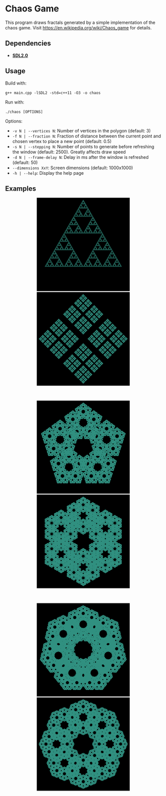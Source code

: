 # Chaos Game

This program draws fractals generated by a simple implementation of the chaos game. Visit https://en.wikipedia.org/wiki/Chaos_game for details.

Dependencies
-----
*	<a href="https://www.libsdl.org/download-2.0.php"><b>SDL2.0</b></a>

Usage
-----
Build with:
```
g++ main.cpp -lSDL2 -std=c++11 -O3 -o chaos
```

Run with:
```
./chaos [OPTIONS]
```

Options:
*	```-v N | --vertices N```: Number of vertices in the polygon (default: 3)
*	```-f N | --fraction N```: Fraction of distance between the current point and chosen vertex to place a new point (default: 0.5)
*	```-s N | --stepping N```: Number of points to generate before refreshing the window (default: 2500). Greatly affects draw speed
*	```-d N | --frame-delay N```: Delay in ms after the window is refreshed (default: 50)
*	```--dimensions XxY```: Screen dimensions (default: 1000x1000)
*	```-h | --help```: Display the help page

Examples
-----
<p align="middle">
  <img src="docs/v3_f05.png" width="300" hspace="5" title="3-point polygon with fraction of 0.50"/>
  <img src="docs/v4_f055.png" width="300" hspace="5" title="4-point polygon with fraction of 0.55"/> 
</p>
<br>
<p align="middle">
  <img src="docs/v5_f055.png" width="300" hspace="5" title="5-point polygon with fraction of 0.55"/> 
  <img src="docs/v6_f0575.png" width="300" hspace="5" title="6-point polygon with fraction of 0.575"/> 
</p>
<br>
<p align="middle">
  <img src="docs/v7_f0575.png" width="300" hspace="5" title="7-point polygon with fraction of 0.575"/> 
  <img src="docs/v8_f06.png" width="300" hspace="5" title="8-point polygon with fraction of 0.60"/> 
</p>